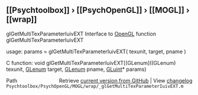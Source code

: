## [[Psychtoolbox]] &#8250; [[PsychOpenGL]] &#8250; [[MOGL]] &#8250; [[wrap]]

glGetMultiTexParameterIuivEXT  Interface to [OpenGL](OpenGL) function glGetMultiTexParameterIuivEXT  
  
usage:  params = glGetMultiTexParameterIuivEXT( texunit, target, pname )  
  
C function:  void glGetMultiTexParameterIuivEXT[(GLenum]((GLenum) texunit, [GLenum](GLenum) target, [GLenum](GLenum) pname, [GLuint](GLuint)\* params)  




<div class="code_header" style="text-align:right;">
  <span style="float:left;">Path&nbsp;&nbsp;</span> <span class="counter">Retrieve <a href=
  "https://raw.github.com/Psychtoolbox-3/Psychtoolbox-3/beta/Psychtoolbox/PsychOpenGL/MOGL/wrap/_glGetMultiTexParameterIuivEXT.m">current version from GitHub</a> | View <a href=
  "https://github.com/Psychtoolbox-3/Psychtoolbox-3/commits/beta/Psychtoolbox/PsychOpenGL/MOGL/wrap/_glGetMultiTexParameterIuivEXT.m">changelog</a></span>
</div>
<div class="code">
  <code>Psychtoolbox/PsychOpenGL/MOGL/wrap/_glGetMultiTexParameterIuivEXT.m</code>
</div>


